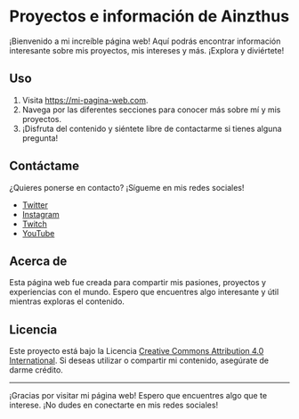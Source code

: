 <!DOCTYPE html>
<html lang="es">
<head>
  <meta charset="UTF-8">
  <meta name="viewport" content="width=device-width, initial-scale=1.0">
  
  <!-- Enlace a FontAwesome para los íconos -->
  <link rel="stylesheet" href="https://kit.fontawesome.com/bbd0f66390.js" crossorigin="anonymous">

  <!-- Tu hoja de estilos personalizada o cualquier otro enlace necesario -->
</head>
<body>
  <!-- Contenido de la página web -->
  <h1>Proyectos e información de Ainzthus</h1>
  
  <p>¡Bienvenido a mi increíble página web! Aquí podrás encontrar información interesante sobre mis proyectos, mis intereses y más. ¡Explora y diviértete!</p>

  <h2>Uso</h2>
  <ol>
    <li>Visita <a href="https://mi-pagina-web.com">https://mi-pagina-web.com</a>.</li>
    <li>Navega por las diferentes secciones para conocer más sobre mí y mis proyectos.</li>
    <li>¡Disfruta del contenido y siéntete libre de contactarme si tienes alguna pregunta!</li>
  </ol>

  <h2>Contáctame</h2>
  <p>¿Quieres ponerse en contacto? ¡Sígueme en mis redes sociales!</p>
  <ul>
    <li><a href="https://twitter.com/mi_usuario"><i class="fab fa-twitter"></i> Twitter</a></li>
    <li><a href="https://instagram.com/mi_usuario"><i class="fab fa-instagram"></i> Instagram</a></li>
    <!-- Agrega el enlace a Twitch -->
    <li><a href="https://twitch.tv/mi_usuario"><i class="fab fa-twitch"></i> Twitch</a></li>
    <!-- Agrega el enlace a YouTube -->
    <li><a href="https://youtube.com/c/mi_usuario"><i class="fab fa-youtube"></i> YouTube</a></li>
  </ul>

  <h2>Acerca de</h2>
  <p>Esta página web fue creada para compartir mis pasiones, proyectos y experiencias con el mundo. Espero que encuentres algo interesante y útil mientras exploras el contenido.</p>

  <h2>Licencia</h2>
  <p>Este proyecto está bajo la Licencia <a href="https://creativecommons.org/licenses/by/4.0/">Creative Commons Attribution 4.0 International</a>. Si deseas utilizar o compartir mi contenido, asegúrate de darme crédito.</p>

  <hr>

  <p>¡Gracias por visitar mi página web! Espero que encuentres algo que te interese. ¡No dudes en conectarte en mis redes sociales!</p>
</body>
</html>
